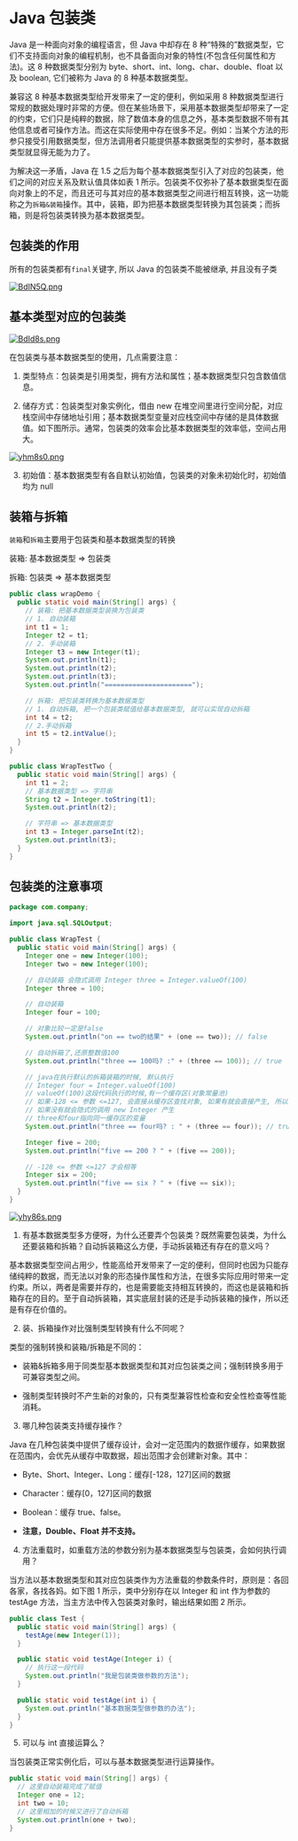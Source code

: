 # Java 包装类

Java 是一种面向对象的编程语言，但 Java 中却存在 8 种“特殊的”数据类型，它们不支持面向对象的编程机制，也不具备面向对象的特性(不包含任何属性和方法)。这 8 种数据类型分别为 byte、short、int、long、char、double、float 以及 boolean, 它们被称为 Java 的 8 种基本数据类型。

兼容这 8 种基本数据类型给开发带来了一定的便利，例如采用 8 种数据类型进行常规的数据处理时非常的方便。但在某些场景下，采用基本数据类型却带来了一定的约束，它们只是纯粹的数据，除了数值本身的信息之外，基本类型数据不带有其他信息或者可操作方法。而这在实际使用中存在很多不足。例如：当某个方法的形参只接受引用数据类型，但方法调用者只能提供基本数据类型的实参时，基本数据类型就显得无能为力了。

为解决这一矛盾，Java 在 1.5 之后为每个基本数据类型引入了对应的包装类，他们之间的对应关系及默认值具体如表 1 所示。包装类不仅弥补了基本数据类型在面向对象上的不足，而且还可与其对应的基本数据类型之间进行相互转换，这一功能称之为`拆箱&装箱`操作。其中，装箱，即为把基本数据类型转换为其包装类；而拆箱，则是将包装类转换为基本数据类型。

## 包装类的作用

所有的包装类都有`final`关键字, 所以 Java 的包装类不能被继承, 并且没有子类

[![BdIN5Q.png](https://s1.ax1x.com/2020/11/01/BdIN5Q.png)](https://imgchr.com/i/BdIN5Q)

## 基本类型对应的包装类

[![BdId8s.png](https://s1.ax1x.com/2020/11/01/BdId8s.png)](https://imgchr.com/i/BdId8s)

在包装类与基本数据类型的使用，几点需要注意：

1. 类型特点：包装类是引用类型，拥有方法和属性；基本数据类型只包含数值信息。

2. 储存方式：包装类型对象实例化，借由 new 在堆空间里进行空间分配，对应栈空间中存储地址引用；基本数据类型变量对应栈空间中存储的是具体数据值。如下图所示。通常，包装类的效率会比基本数据类型的效率低，空间占用大。

[![yhm8s0.png](https://s3.ax1x.com/2021/02/19/yhm8s0.png)](https://imgchr.com/i/yhm8s0)

3. 初始值：基本数据类型有各自默认初始值，包装类的对象未初始化时，初始值均为 null

## 装箱与拆箱

`装箱`和`拆箱`主要用于包装类和基本数据类型的转换

装箱: 基本数据类型 => 包装类

拆箱: 包装类 => 基本数据类型

```java
public class wrapDemo {
  public static void main(String[] args) {
    // 装箱: 把基本数据类型装换为包装类
    // 1. 自动装箱
    int t1 = 1;
    Integer t2 = t1;
    // 2. 手动装箱
    Integer t3 = new Integer(t1);
    System.out.println(t1);
    System.out.println(t2);
    System.out.println(t3);
    System.out.println("======================");

    // 拆箱: 把包装类转换为基本数据类型
    // 1. 自动拆箱, 把一个包装类赋值给基本数据类型, 就可以实现自动拆箱
    int t4 = t2;
    // 2.手动拆箱
    int t5 = t2.intValue();
  }
}
```

```java
public class WrapTestTwo {
  public static void main(String[] args) {
    int t1 = 2;
    // 基本数据类型 => 字符串
    String t2 = Integer.toString(t1);
    System.out.println(t2);

    // 字符串 => 基本数据类型
    int t3 = Integer.parseInt(t2);
    System.out.println(t3);
  }
}
```

## 包装类的注意事项

```java
package com.company;

import java.sql.SQLOutput;

public class WrapTest {
  public static void main(String[] args) {
    Integer one = new Integer(100);
    Integer two = new Integer(100);

    // 自动装箱 会隐式调用 Integer three = Integer.valueOf(100)
    Integer three = 100;

    // 自动装箱
    Integer four = 100;

    // 对象比较一定是false
    System.out.println("on == two的结果" + (one == two)); // false

    // 自动拆箱了,还原整数值100
    System.out.println("three == 100吗? :" + (three == 100)); // true

    // java在执行默认的拆箱装箱的时候, 默认执行
    // Integer four = Integer.valueOf(100)
    // valueOf(100)这段代码执行的时候,有一个缓存区(对象常量池)
    // 如果-128 <= 参数 <=127, 会直接从缓存区查找对象, 如果有就会直接产生, 所以会是true
    // 如果没有就会隐式的调用 new Integer 产生
    // three和four指向同一缓存区的变量
    System.out.println("three == four吗? : " + (three == four)); // true

    Integer five = 200;
    System.out.println("five == 200 ? " + (five == 200));

    // -128 <= 参数 <=127 才会相等
    Integer six = 200;
    System.out.println("five == six ? " + (five == six));
  }
}

```

[![yhy86s.png](https://s3.ax1x.com/2021/02/19/yhy86s.png)](https://imgchr.com/i/yhy86s)

1. 有基本数据类型多方便呀，为什么还要弄个包装类？既然需要包装类，为什么还要装箱和拆箱？自动拆装箱这么方便，手动拆装箱还有存在的意义吗？

基本数据类型空间占用少，性能高给开发带来了一定的便利，但同时也因为只能存储纯粹的数据，而无法以对象的形态操作属性和方法，在很多实际应用时带来一定约束。所以，两者是需要并存的，也是需要能支持相互转换的，而这也是装箱和拆箱存在的目的。至于自动拆装箱，其实底层封装的还是手动拆装箱的操作，所以还是有存在价值的。

2. 装、拆箱操作对比强制类型转换有什么不同呢？

类型的强制转换和装箱/拆箱是不同的：

- 装箱&拆箱多用于同类型基本数据类型和其对应包装类之间；强制转换多用于可兼容类型之间。

- 强制类型转换时不产生新的对象的，只有类型兼容性检查和安全性检查等性能消耗。

3. 哪几种包装类支持缓存操作？

Java 在几种包装类中提供了缓存设计，会对一定范围内的数据作缓存，如果数据在范围内，会优先从缓存中取数据，超出范围才会创建新对象。其中：

- Byte、Short、Integer、Long：缓存[-128，127]区间的数据

- Character：缓存[0，127]区间的数据

- Boolean：缓存 true、false。

- **注意，Double、Float 并不支持。**

4. 方法重载时，如重载方法的参数分别为基本数据类型与包装类，会如何执行调用？

当方法以基本数据类型和其对应包装类作为方法重载的参数条件时，原则是：各回各家，各找各妈。如下图 1 所示，类中分别存在以 Integer 和 int 作为参数的 testAge 方法，当主方法中传入包装类对象时，输出结果如图 2 所示。

```java
public class Test {
  public static void main(String[] args) {
    testAge(new Integer(1));
  }

  public static void testAge(Integer i) {
    // 执行这一段代码
    System.out.println("我是包装类做参数的方法");
  }

  public static void testAge(int i) {
    System.out.println("基本数据类型做参数的办法");
  }
}
```

5. 可以与 int 直接运算么？

当包装类正常实例化后，可以与基本数据类型进行运算操作。

```java
public static void main(String[] args) {
  // 这里自动装箱完成了赋值
  Integer one = 12;
  int two = 10;
  // 这里相加的时候又进行了自动拆箱
  System.out.println(one + two);
}
```
